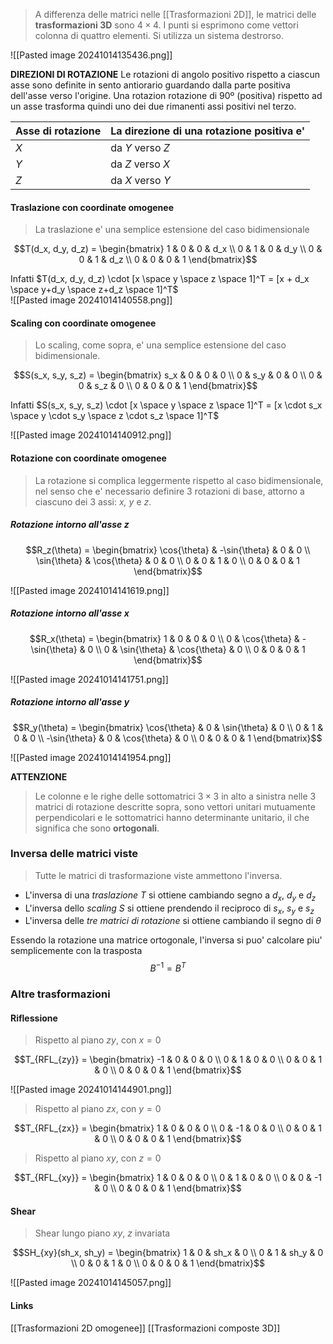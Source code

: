 >A differenza delle matrici nelle [[Trasformazioni 2D]], le matrici delle **trasformazioni 3D** sono $4 \times 4$. I punti si esprimono come vettori colonna di quattro elementi. Si utilizza un sistema destrorso.

![[Pasted image 20241014135436.png]]

**DIREZIONI DI ROTAZIONE**
Le rotazioni di angolo positivo rispetto a ciascun asse sono definite in sento antiorario guardando dalla parte positiva dell'asse verso l'origine.
Una rotazion rotazione di 90º (positiva) rispetto ad un asse trasforma quindi uno dei due rimanenti assi positivi nel terzo.

| Asse di rotazione | La direzione di una rotazione positiva e' |
| ----------------- | ----------------------------------------- |
| $X$               | da $Y$ verso $Z$                          |
| $Y$               | da $Z$ verso $X$                          |
| $Z$               | da $X$ verso $Y$                          |

#### Traslazione con coordinate omogenee
>La traslazione e' una semplice estensione del caso bidimensionale

$$T(d_x, d_y, d_z) = \begin{bmatrix} 1 & 0 & 0 & d_x \\ 0 & 1 & 0 & d_y \\ 0 & 0 & 1 & d_z \\ 0 & 0 & 0 & 1 \end{bmatrix}$$

Infatti $T(d_x, d_y, d_z) \cdot [x \space y \space z \space 1]^T = [x + d_x \space y+d_y \space z+d_z \space 1]^T$
\
![[Pasted image 20241014140558.png]]

#### Scaling con coordinate omogenee
>Lo scaling, come sopra, e' una semplice estensione del caso bidimensionale.

$$S(s_x, s_y, s_z) = \begin{bmatrix} s_x & 0 & 0 & 0 \\ 0 & s_y & 0 & 0 \\ 0 & 0 & s_z & 0 \\ 0 & 0 & 0 & 1 \end{bmatrix}$$

Infatti $S(s_x, s_y, s_z) \cdot [x \space y \space z \space 1]^T = [x \cdot s_x \space y \cdot s_y \space z \cdot s_z \space 1]^T$

![[Pasted image 20241014140912.png]]


#### Rotazione con coordinate omogenee
>La rotazione si complica leggermente rispetto al caso bidimensionale, nel senso che e' necessario definire 3 rotazioni di base, attorno a ciascuno dei 3 assi: *x, y* e *z*.

##### Rotazione intorno all'asse z

$$R_z(\theta) = \begin{bmatrix} \cos{\theta} & -\sin{\theta} & 0 & 0 \\ \sin{\theta} & \cos{\theta} & 0 & 0 \\ 0 & 0 & 1 & 0 \\ 0 & 0 & 0 & 1 \end{bmatrix}$$

![[Pasted image 20241014141619.png]]


##### Rotazione intorno all'asse x

$$R_x(\theta) = \begin{bmatrix} 1 & 0 & 0 & 0 \\  0 & \cos{\theta} & -\sin{\theta} & 0 \\ 0 & \sin{\theta} & \cos{\theta} & 0 \\ 0 & 0 & 0 & 1 \end{bmatrix}$$

![[Pasted image 20241014141751.png]]


##### Rotazione intorno all'asse y

$$R_y(\theta) = \begin{bmatrix} \cos{\theta} & 0 & \sin{\theta} & 0 \\  0 & 1 & 0 & 0 \\ -\sin{\theta} & 0 & \cos{\theta} & 0 \\ 0 & 0 & 0 & 1 \end{bmatrix}$$

![[Pasted image 20241014141954.png]]


**ATTENZIONE**
>Le colonne e le righe delle sottomatrici $3 \times 3$ in alto a sinistra nelle 3 matrici di rotazione descritte sopra, sono vettori unitari mutuamente perpendicolari e le sottomatrici hanno determinante unitario, il che significa che sono **ortogonali**.


### Inversa delle matrici viste
>Tutte le matrici di trasformazione viste ammettono l'inversa.

- L'inversa di una *traslazione T* si ottiene cambiando segno a $d_x$, $d_y$ e $d_z$
- L'inversa dello *scaling S* si ottiene prendendo il reciproco di $s_x$, $s_y$ e $s_z$
- L'inversa delle *tre matrici di rotazione* si ottiene cambiando il segno di $\theta$

Essendo la rotazione una matrice ortogonale, l'inversa si puo' calcolare piu' semplicemente con la trasposta
$$B^{-1} = B^T$$

### Altre trasformazioni
#### Riflessione
>Rispetto al piano $zy$, con $x = 0$

$$T_{RFL_{zy}} = \begin{bmatrix} -1 & 0 & 0 & 0 \\ 0 & 1 & 0 & 0 \\ 0 & 0 & 1 & 0 \\ 0 & 0 & 0 & 1 \end{bmatrix}$$

![[Pasted image 20241014144901.png]]


>Rispetto al piano $zx$, con $y=0$

$$T_{RFL_{zx}} = \begin{bmatrix} 1 & 0 & 0 & 0 \\ 0 & -1 & 0 & 0 \\ 0 & 0 & 1 & 0 \\ 0 & 0 & 0 & 1 \end{bmatrix}$$

>Rispetto al piano $xy$, con $z=0$

$$T_{RFL_{xy}} = \begin{bmatrix} 1 & 0 & 0 & 0 \\ 0 & 1 & 0 & 0 \\ 0 & 0 & -1 & 0 \\ 0 & 0 & 0 & 1 \end{bmatrix}$$

#### Shear
>Shear lungo piano $xy$, $z$ invariata

$$SH_{xy}(sh_x, sh_y) = \begin{bmatrix} 1 & 0 & sh_x & 0 \\ 0 & 1 & sh_y & 0 \\ 0 & 0 & 1 & 0 \\ 0 & 0 & 0 & 1 \end{bmatrix}$$

![[Pasted image 20241014145057.png]]

#### Links
[[Trasformazioni 2D omogenee]]
[[Trasformazioni composte 3D]]